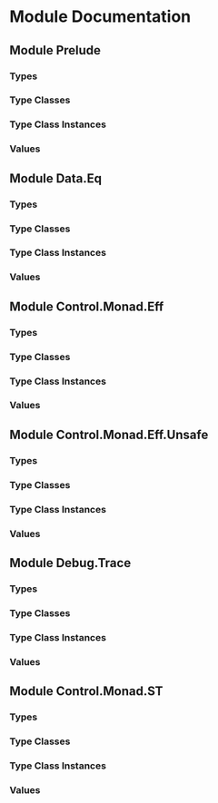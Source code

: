 # Module Documentation
## Module Prelude

### Types


### Type Classes


### Type Class Instances


### Values


## Module Data.Eq

### Types


### Type Classes


### Type Class Instances


### Values


## Module Control.Monad.Eff

### Types


### Type Classes


### Type Class Instances


### Values


## Module Control.Monad.Eff.Unsafe

### Types


### Type Classes


### Type Class Instances


### Values


## Module Debug.Trace

### Types


### Type Classes


### Type Class Instances


### Values


## Module Control.Monad.ST

### Types


### Type Classes


### Type Class Instances


### Values



